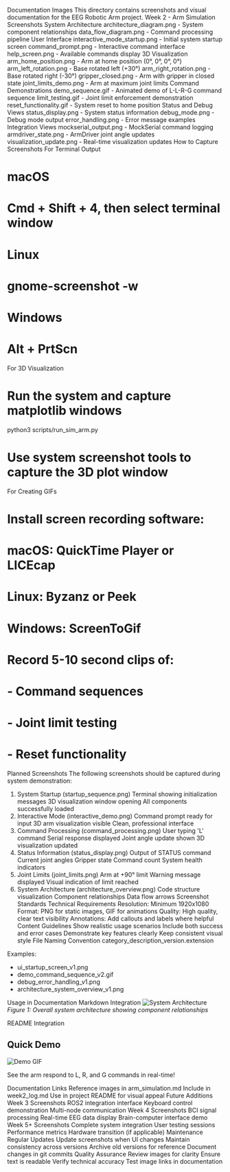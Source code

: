 
Documentation Images
This directory contains screenshots and visual documentation for the EEG Robotic Arm project.
Week 2 - Arm Simulation Screenshots
System Architecture
architecture_diagram.png - System component relationships
data_flow_diagram.png - Command processing pipeline
User Interface
interactive_mode_startup.png - Initial system startup screen
command_prompt.png - Interactive command interface
help_screen.png - Available commands display
3D Visualization
arm_home_position.png - Arm at home position (0°, 0°, 0°, 0°)
arm_left_rotation.png - Base rotated left (+30°)
arm_right_rotation.png - Base rotated right (-30°)
gripper_closed.png - Arm with gripper in closed state
joint_limits_demo.png - Arm at maximum joint limits
Command Demonstrations
demo_sequence.gif - Animated demo of L-L-R-G command sequence
limit_testing.gif - Joint limit enforcement demonstration
reset_functionality.gif - System reset to home position
Status and Debug Views
status_display.png - System status information
debug_mode.png - Debug mode output
error_handling.png - Error message examples
Integration Views
mockserial_output.png - MockSerial command logging
armdriver_state.png - ArmDriver joint angle updates
visualization_update.png - Real-time visualization updates
How to Capture Screenshots
For Terminal Output
# macOS
# Cmd + Shift + 4, then select terminal window

# Linux 
# gnome-screenshot -w

# Windows
# Alt + PrtScn

For 3D Visualization
# Run the system and capture matplotlib windows
python3 scripts/run_sim_arm.py

# Use system screenshot tools to capture the 3D plot window

For Creating GIFs
# Install screen recording software:
# macOS: QuickTime Player or LICEcap
# Linux: Byzanz or Peek  
# Windows: ScreenToGif

# Record 5-10 second clips of:
# - Command sequences
# - Joint limit testing
# - Reset functionality

Planned Screenshots
The following screenshots should be captured during system demonstration:
1. System Startup (startup_sequence.png)
Terminal showing initialization messages
3D visualization window opening
All components successfully loaded
2. Interactive Mode (interactive_demo.png)
Command prompt ready for input
3D arm visualization visible
Clean, professional interface
3. Command Processing (command_processing.png)
User typing 'L' command
Serial response displayed
Joint angle update shown
3D visualization updated
4. Status Information (status_display.png)
Output of STATUS command
Current joint angles
Gripper state
Command count
System health indicators
5. Joint Limits (joint_limits.png)
Arm at +90° limit
Warning message displayed
Visual indication of limit reached
6. System Architecture (architecture_overview.png)
Code structure visualization
Component relationships
Data flow arrows
Screenshot Standards
Technical Requirements
Resolution: Minimum 1920x1080
Format: PNG for static images, GIF for animations
Quality: High quality, clear text visibility
Annotations: Add callouts and labels where helpful
Content Guidelines
Show realistic usage scenarios
Include both success and error cases
Demonstrate key features clearly
Keep consistent visual style
File Naming Convention
category_description_version.extension

Examples:
- ui_startup_screen_v1.png
- demo_command_sequence_v2.gif
- debug_error_handling_v1.png
- architecture_system_overview_v1.png

Usage in Documentation
Markdown Integration
![System Architecture](images/architecture_system_overview_v1.png)
*Figure 1: Overall system architecture showing component relationships*

README Integration
## Quick Demo

![Demo GIF](docs/images/demo_command_sequence_v2.gif)

See the arm respond to L, R, and G commands in real-time!

Documentation Links
Reference images in arm_simulation.md
Include in week2_log.md
Use in project README for visual appeal
Future Additions
Week 3 Screenshots
ROS2 integration interface
Keyboard control demonstration
Multi-node communication
Week 4 Screenshots
BCI signal processing
Real-time EEG data display
Brain-computer interface demo
Week 5+ Screenshots
Complete system integration
User testing sessions
Performance metrics
Hardware transition (if applicable)
Maintenance
Regular Updates
Update screenshots when UI changes
Maintain consistency across versions
Archive old versions for reference
Document changes in git commits
Quality Assurance
Review images for clarity
Ensure text is readable
Verify technical accuracy
Test image links in documentation


